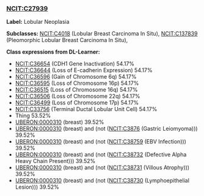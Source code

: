 
### [NCIT:C27939](http://purl.obolibrary.org/obo/NCIT_C27939)
**Label:** Lobular Neoplasia

**Subclasses:** [NCIT:C4018](http://purl.obolibrary.org/obo/NCIT_C4018) (Lobular Breast Carcinoma In Situ), [NCIT:C137839](http://purl.obolibrary.org/obo/NCIT_C137839) (Pleomorphic Lobular Breast Carcinoma In Situ), 

**Class expressions from DL-Learner:**

- [NCIT:C36654](http://purl.obolibrary.org/obo/NCIT_C36654) (CDH1 Gene Inactivation) 54.17%
- [NCIT:C36644](http://purl.obolibrary.org/obo/NCIT_C36644) (Loss of E-cadherin Expression) 54.17%
- [NCIT:C36596](http://purl.obolibrary.org/obo/NCIT_C36596) (Gain of Chromosome 6q) 54.17%
- [NCIT:C36595](http://purl.obolibrary.org/obo/NCIT_C36595) (Loss of Chromosome 16p) 54.17%
- [NCIT:C36515](http://purl.obolibrary.org/obo/NCIT_C36515) (Loss of Chromosome 16q) 54.17%
- [NCIT:C36506](http://purl.obolibrary.org/obo/NCIT_C36506) (Loss of Chromosome 22q) 54.17%
- [NCIT:C36499](http://purl.obolibrary.org/obo/NCIT_C36499) (Loss of Chromosome 17p) 54.17%
- [NCIT:C33756](http://purl.obolibrary.org/obo/NCIT_C33756) (Terminal Ductal Lobular Unit Cell) 54.17%
- Thing 53.52%
- [UBERON:0000310](http://purl.obolibrary.org/obo/UBERON_0000310) (breast) 39.52%
- [UBERON:0000310](http://purl.obolibrary.org/obo/UBERON_0000310) (breast) and (not ([NCIT:C3876](http://purl.obolibrary.org/obo/NCIT_C3876) (Gastric Leiomyoma))) 39.52%
- [UBERON:0000310](http://purl.obolibrary.org/obo/UBERON_0000310) (breast) and (not ([NCIT:C38759](http://purl.obolibrary.org/obo/NCIT_C38759) (EBV Infection))) 39.52%
- [UBERON:0000310](http://purl.obolibrary.org/obo/UBERON_0000310) (breast) and (not ([NCIT:C38732](http://purl.obolibrary.org/obo/NCIT_C38732) (Defective Alpha Heavy Chain Present))) 39.52%
- [UBERON:0000310](http://purl.obolibrary.org/obo/UBERON_0000310) (breast) and (not ([NCIT:C38731](http://purl.obolibrary.org/obo/NCIT_C38731) (Villous Atrophy))) 39.52%
- [UBERON:0000310](http://purl.obolibrary.org/obo/UBERON_0000310) (breast) and (not ([NCIT:C38730](http://purl.obolibrary.org/obo/NCIT_C38730) (Lymphoepithelial Lesion))) 39.52%


